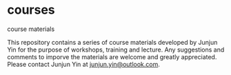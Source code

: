 # courses
course materials

This repository contains a series of course materials developed by Junjun Yin for the purpose of workshops, training and lecture.
Any suggestions and comments to imporve the materials are welcome and greatly appreciated. Please contact Junjun Yin at junjun.yin@outlook.com.
